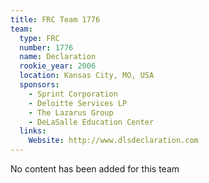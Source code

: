 ```yaml
---
title: FRC Team 1776
team:
  type: FRC
  number: 1776
  name: Declaration
  rookie_year: 2006
  location: Kansas City, MO, USA
  sponsors:
    - Sprint Corporation
    - Deloitte Services LP
    - The Lazarus Group
    - DeLaSalle Education Center
  links:
    Website: http://www.dlsdeclaration.com
---
```

No content has been added for this team